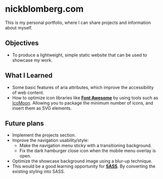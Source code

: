 # nickblomberg.com
This is my personal portfolio, where I can share projects and information about myself.

## Objectives
* To produce a lightweight, simple static website that can be used to showcase my work.

## What I Learned
* Some basic features of aria attributes, which improve the accessibility of web content.
* How to optimize icon libraries like **[Font Awesome](https://fontawesome.com)** by using tools such as [IcoMoon](https://icomoon.io). Allowing you to package the minimum number of icons, and insert them as SVG elements.

## Future plans
* Implement the projects section.
* Improve the navigation usability/style:
    * Make the navigation menu sticky with a transitioning background.
    * Fix the dark hamburger close icon when the mobile menu overlay is open.
* Optimize the showcase background image using a blur-up technique.
* This would be a good learning opportunity for **[SASS](https://sass-lang.com/)**. By converting the existing styling into SASS.

